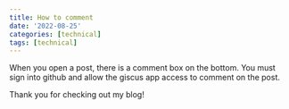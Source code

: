 ```yaml
---
title: How to comment
date: '2022-08-25'
categories: [technical]
tags: [technical]
---
```


When you open a post, there is a comment box on the bottom. You must sign into github and allow the giscus app access to comment on the post.

Thank you for checking out my blog!
